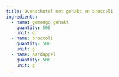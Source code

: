 ```yaml
---
title: Ovenschotel met gehakt en broccoli
ingredients:
  - name: gemengd gehakt
    quantity: 500
    unit: g
  - name: broccoli
    quantity: 500
    unit: g
  - name: aardappel
    quantity: 500
    unit: g
---
```


<Recipe />
